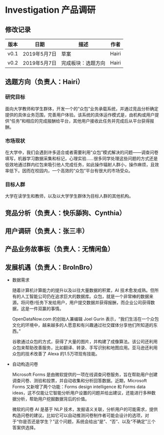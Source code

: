 # Investigation 产品调研

## 修改记录

|版本|日期|描述|作者|
|-|-|-|-|
|v0.1|2019年5月7日|草案|Hairi|
|v0.2|2019年5月7日|完成板块：选题方向|Hairi|

## 选题方向（负责人：Hairi）

### 研究目标

面向大学教师和学生群体，开发一个的“众包”业务承载系统，并通过竞品分析确定提供的具体业务范围，完善用户体验。该系统的具体运作模式是，由机构或用户提供“任务”和相应的完成报酬给平台，其他用户接收此任务并完成后从平台获得报酬。

### 市场现状 

在大学中，我们会遇到许多适合或者需要利用“众包”模式解决的问题——调查问卷填写，机器学习数据采集和标记，心理实验……很多同学处理这些问题的方式还是低效地通过群内红包来吸引他人完成任务，如此操作辐射人群小，操作麻烦，且效率低下。因而在校园内，一个高效的“众包”平台有很大的市场受众。

### 目标人群

大学在读学生和教师，以及以大学学生群体为目标人群的其他机构。

## 竞品分析（负责人：快乐舔狗、Cynthia）

## 用户调研（负责人：张三丰）

## 产品业务故事板（负责人：无情闲鱼）

## 发展机遇（负责人：BroInBro）

- 数据需求
  
  随着计算机计算能力的提升以及以往大量数据的积累，AI 技术愈发成熟。但所有的人工智能公司仍在追求巨大的数据库。众包，就是一个非常棒的数据来源。将问卷/任务下发给用户，用户提交数据并获得报酬，而企业公司获得数据，这是一件双赢的事情。

  OpenDataNow.com 的创始人兼编辑 Joel Gurin 表示，“我们生活在一个众包文化的环境中，越来越多的人愿意和有兴趣通过社交媒体分享他们所知道的东西。”

  谷歌通过众包的方式，获得了大量的图片，并构建了成像算法。该公司还利用众包来帮助改善服务，比如翻译、转录、手写识别和地图应用。亚马逊还利用众包的技术改善了 Alexa 的1.5万项现有技能。

- 自动构造问卷
  
  Microsoft Forms 是由微软提供的一项在线调查问卷服务，旨在帮助用户创建调查问卷、测验和投票，并自动收集和分析回答数据。近期，Microsoft Forms 又新增了两个功能：Forms design intelligence 和 Forms data ideas，这不仅能让它智能分析用户设置的问题并给出建议，还能进行多种数据分析，帮助用户挖掘数据背后的价值。

  微软的问卷 AI 是基于 NLP 技术，发掘语义关联，分析用户的可能需求，提供构造问卷的建议。比如它可以自动推测问卷制作者可能会设计的选项，对于“你是否还是学生？”这个问题，系统会给出“是”、“否”、以及“不确定”三个答案供选择。